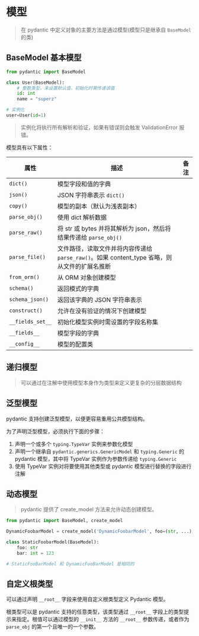 # 模型

> 在 pydantic 中定义对象的主要方法是通过模型(模型只是继承自 `BaseModel` 的类)

## BaseModel 基本模型

```py
from pydantic import BaseModel

class User(BaseModel):
    # 整数类型，未设置默认值，初始化时需传递该值
    id: int
    name = "superz"

# 实例化
user=User(id=1)
```

> 实例化将执行所有解析和验证，如果有错误则会触发 ValidationError 报错。

模型具有以下属性：

| 属性             | 描述                                                                                         | 备注 |
| ---------------- | -------------------------------------------------------------------------------------------- | ---- |
| `dict()`         | 模型字段和值的字典                                                                           |      |
| `json()`         | JSON 字符串表示 `dict()`                                                                     |      |
| `copy()`         | 模型的副本（默认为浅表副本）                                                                 |      |
| `parse_obj()`    | 使用 dict 解析数据                                                                           |      |
| `parse_raw()`    | 将 str 或 bytes 并将其解析为 json，然后将结果传递给 `parse_obj()`                            |      |
| `parse_file()`   | 文件路径，读取文件并将内容传递给 `parse_raw()`。如果 content_type 省略，则从文件的扩展名推断 |      |
| `from_orm()`     | 从 ORM 对象创建模型                                                                          |      |
| `schema()`       | 返回模式的字典                                                                               |      |
| `schema_json()`  | 返回该字典的 JSON 字符串表示                                                                 |      |
| `construct()`    | 允许在没有验证的情况下创建模型                                                               |      |
| `__fields_set__` | 初始化模型实例时需设置的字段名称集                                                           |      |
| `__fields__`     | 模型字段的字典                                                                               |      |
| `__config__`     | 模型的配置类                                                                                 |      |

## 递归模型

> 可以通过在注解中使用模型本身作为类型来定义更复杂的分层数据结构

## 泛型模型

pydantic 支持创建泛型模型，以便更容易重用公共模型结构。

为了声明泛型模型，必须执行下面的步骤：

1. 声明一个或多个 `typing.TypeVar` 实例来参数化模型
2. 声明一个继承自 `pydantic.generics.GenericModel` 和 `typing.Generic` 的 pydantic 模型，其中将 TypeVar 实例作为参数传递给 `typing.Generic` 
3. 使用 TypeVar 实例对将要使用其他类型或 pydantic 模型进行替换的字段进行注解

## 动态模型

> pydantic 提供了 create_model 方法来允许动态创建模型。

```py
from pydantic import BaseModel, create_model

DynamicFoobarModel = create_model('DynamicFoobarModel', foo=(str, ...), bar=123)

class StaticFoobarModel(BaseModel):
    foo: str
    bar: int = 123

# StaticFooBarModel 和 DynamicFooBarModel 是相同的
```

## 自定义根类型

可以通过声明 `__root__` 字段来使用自定义根类型定义 Pydantic 模型。

根类型可以是 pydantic 支持的任意类型，该类型通过 `__root__` 字段上的类型提示来指定。根值可以通过模型的 `__init__` 方法的 `__root__` 参数传递，或者作为 `parse_obj` 的第一个且唯一的一个参数。

```py

```